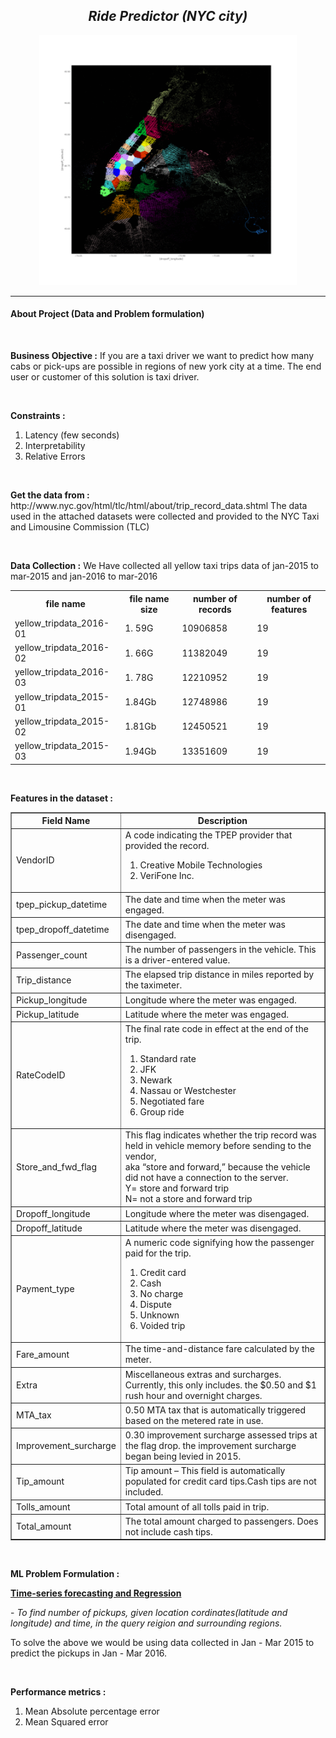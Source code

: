 <h2 align= "center"><em>Ride Predictor (NYC city)</em></h2>

<div align="center">
  <img height="400" src="https://github.com/shreyjain99/RidePredictor/blob/main/src%20files/New_york.gif"/>
</div>

<hr width="100%" size="2">

<h4 align= "left"> <b> About Project (Data and Problem formulation) </b> </h4>

<br>

<p>
<strong>Business Objective :</strong> If you are a taxi driver we want to predict how many cabs or pick-ups are possible in regions of new york city at a time. The end user or customer of this solution is taxi driver.
</p>

<br>

<p>
<strong>Constraints :</strong>
</p>
<ol>
<li>Latency (few seconds) </li>
<li>Interpretability</li>
<li>Relative Errors</li>
</ol>

<br>

<p>
<strong>Get the data from :</strong> http://www.nyc.gov/html/tlc/html/about/trip_record_data.shtml
The data used in the attached datasets were collected and provided to the NYC Taxi and Limousine Commission (TLC) 
</p>

<br>

<p>
<strong>Data Collection :</strong>
We Have collected all yellow taxi trips data of jan-2015 to mar-2015 and jan-2016 to mar-2016
</p>
<table>
<tr>
<th> file name </th>
<th> file name size</th>
<th> number of records </th>
<th> number of features </th>
</tr>
<tr>
<td> yellow_tripdata_2016-01 </td>
<td> 1. 59G </td>
<td> 10906858 </td>
<td> 19 </td>
</tr>
<tr>
<td> yellow_tripdata_2016-02 </td>
<td> 1. 66G </td>
<td> 11382049 </td>
<td> 19 </td>
</tr>
<tr>
<td> yellow_tripdata_2016-03 </td>
<td> 1. 78G </td>
<td> 12210952 </td>
<td> 19 </td>
</tr>
<tr>
<td> yellow_tripdata_2015-01 </td>
<td> 1.84Gb </td>
<td> 12748986 </td>
<td> 19 </td>
</tr>
<tr>
<td> yellow_tripdata_2015-02 </td>
<td> 1.81Gb </td>
<td> 12450521 </td>
<td> 19 </td>
</tr>
<tr>
<td> yellow_tripdata_2015-03 </td>
<td> 1.94Gb </td>
<td> 13351609 </td>
<td> 19 </td>
</tr>
</table>

<br>

<p>
<strong>Features in the dataset :</strong>
</p>
<table border="1">
    <tr>
        <th>Field Name</th>
        <th>Description</th>
    </tr>
    <tr>
        <td>VendorID</td>
        <td>
            A code indicating the TPEP provider that provided the record.
            <ol>
                <li>Creative Mobile Technologies</li>
                <li>VeriFone Inc.</li>
            </ol>
        </td>
    </tr>
    <tr>
        <td>tpep_pickup_datetime</td>
        <td>The date and time when the meter was engaged.</td>
    </tr>
    <tr>
        <td>tpep_dropoff_datetime</td>
        <td>The date and time when the meter was disengaged.</td>
    </tr>
    <tr>
        <td>Passenger_count</td>
        <td>The number of passengers in the vehicle. This is a driver-entered value.</td>
    </tr>
    <tr>
        <td>Trip_distance</td>
        <td>The elapsed trip distance in miles reported by the taximeter.</td>
    </tr>
    <tr>
        <td>Pickup_longitude</td>
        <td>Longitude where the meter was engaged.</td>
    </tr>
    <tr>
        <td>Pickup_latitude</td>
        <td>Latitude where the meter was engaged.</td>
    </tr>
    <tr>
        <td>RateCodeID</td>
        <td>The final rate code in effect at the end of the trip.
            <ol>
                <li> Standard rate </li>
                <li> JFK </li>
                <li> Newark </li>
                <li> Nassau or Westchester</li>
                <li> Negotiated fare </li>
                <li> Group ride</li>
            </ol>
        </td>
    </tr>
    <tr>
        <td>Store_and_fwd_flag</td>
        <td>This flag indicates whether the trip record was held in vehicle memory before sending to the vendor,<br> aka “store and forward,” because the vehicle did not have a connection to the server.
            <br>Y= store and forward trip
            <br>N= not a store and forward trip
        </td>
    </tr>
    <tr>
        <td>Dropoff_longitude</td>
        <td>Longitude where the meter was disengaged.</td>
    </tr>
    <tr>
        <td>Dropoff_latitude</td>
        <td>Latitude where the meter was disengaged.</td>
    </tr>
    <tr>
        <td>Payment_type</td>
        <td>A numeric code signifying how the passenger paid for the trip.
            <ol>
                <li> Credit card </li>
                <li> Cash </li>
                <li> No charge </li>
                <li> Dispute</li>
                <li> Unknown </li>
                <li> Voided trip</li>
            </ol>
        </td>
    </tr>
    <tr>
        <td>Fare_amount</td>
        <td>The time-and-distance fare calculated by the meter.</td>
    </tr>
    <tr>
        <td>Extra</td>
        <td>Miscellaneous extras and surcharges. Currently, this only includes. the $0.50 and $1 rush hour and overnight charges.</td>
    </tr>
    <tr>
        <td>MTA_tax</td>
        <td>0.50 MTA tax that is automatically triggered based on the metered rate in use.</td>
    </tr>
    <tr>
        <td>Improvement_surcharge</td>
        <td>0.30 improvement surcharge assessed trips at the flag drop. the improvement surcharge began being levied in 2015.</td>
    </tr>
    <tr>
        <td>Tip_amount</td>
        <td>Tip amount – This field is automatically populated for credit card tips.Cash tips are not included.</td>
    </tr>
    <tr>
        <td>Tolls_amount</td>
        <td>Total amount of all tolls paid in trip.</td>
    </tr>
    <tr>
        <td>Total_amount</td>
        <td>The total amount charged to passengers. Does not include cash tips.</td>
    </tr>
</table>

<br>

<p>
<strong>ML Problem Formulation :</strong>
</p>
<p><b><u> Time-series forecasting and Regression</u></b></p>
-<i> To find number of pickups, given location cordinates(latitude and longitude) and time, in the query reigion and surrounding regions.</i>
<p> 
To solve the above we would be using data collected in Jan - Mar 2015 to predict the pickups in Jan - Mar 2016.
</p>

<br>

<p>
<strong>Performance metrics :</strong>
</p>
<ol>
<li>Mean Absolute percentage error</li>
<li>Mean Squared error</li>
</ol>
